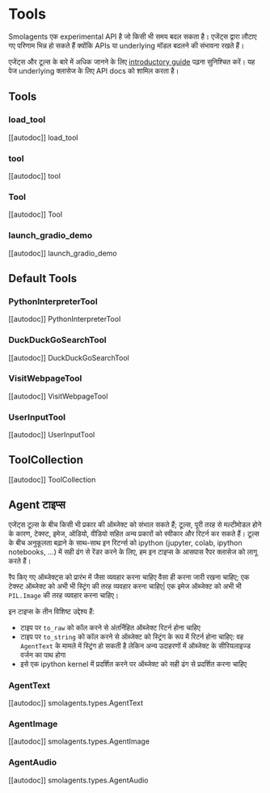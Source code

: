 <!--Copyright 2024 The HuggingFace Team. All rights reserved.

Licensed under the Apache License, Version 2.0 (the "License"); you may not use this file except in compliance with
the License. You may obtain a copy of the License at

http://www.apache.org/licenses/LICENSE-2.0

Unless required by applicable law or agreed to in writing, software distributed under the License is distributed on
an "AS IS" BASIS, WITHOUT WARRANTIES OR CONDITIONS OF ANY KIND, either express or implied. See the License for the
specific language governing permissions and limitations under the License.

⚠️ Note that this file is in Markdown but contain specific syntax for our doc-builder (similar to MDX) that may not be
rendered properly in your Markdown viewer.

-->
# Tools

<Tip warning={true}>

Smolagents एक experimental API है जो किसी भी समय बदल सकता है। एजेंट्स द्वारा लौटाए गए परिणाम भिन्न हो सकते हैं क्योंकि APIs या underlying मॉडल बदलने की संभावना रखते हैं।

</Tip>

एजेंट्स और टूल्स के बारे में अधिक जानने के लिए [introductory guide](../index) पढ़ना सुनिश्चित करें। 
यह पेज underlying क्लासेज के लिए API docs को शामिल करता है।

## Tools

### load_tool

[[autodoc]] load_tool

### tool

[[autodoc]] tool

### Tool

[[autodoc]] Tool

### launch_gradio_demo

[[autodoc]] launch_gradio_demo

## Default Tools

### PythonInterpreterTool

[[autodoc]] PythonInterpreterTool

### DuckDuckGoSearchTool

[[autodoc]] DuckDuckGoSearchTool

### VisitWebpageTool

[[autodoc]] VisitWebpageTool

### UserInputTool

[[autodoc]] UserInputTool

## ToolCollection

[[autodoc]] ToolCollection

## Agent टाइप्स

एजेंट्स टूल्स के बीच किसी भी प्रकार की ऑब्जेक्ट को संभाल सकते हैं; टूल्स, पूरी तरह से मल्टीमोडल होने के कारण, टेक्स्ट, इमेज, ऑडियो, वीडियो सहित अन्य प्रकारों को स्वीकार और रिटर्न कर सकते हैं। 
टूल्स के बीच अनुकूलता बढ़ाने के साथ-साथ इन रिटर्न्स को ipython (jupyter, colab, ipython notebooks, ...) में सही ढंग से रेंडर करने के लिए, हम इन टाइप्स के आसपास रैपर क्लासेज को लागू करते हैं।

रैप किए गए ऑब्जेक्ट्स को प्रारंभ में जैसा व्यवहार करना चाहिए वैसा ही करना जारी रखना चाहिए; एक टेक्स्ट ऑब्जेक्ट को अभी भी स्ट्रिंग की तरह व्यवहार करना चाहिए|
एक इमेज ऑब्जेक्ट को अभी भी `PIL.Image` की तरह व्यवहार करना चाहिए।

इन टाइप्स के तीन विशिष्ट उद्देश्य हैं:

- टाइप पर `to_raw` को कॉल करने से अंतर्निहित ऑब्जेक्ट रिटर्न होना चाहिए
- टाइप पर `to_string` को कॉल करने से ऑब्जेक्ट को स्ट्रिंग के रूप में रिटर्न होना चाहिए: वह `AgentText` के मामले में स्ट्रिंग हो सकती है लेकिन अन्य उदाहरणों में ऑब्जेक्ट के सीरियलाइज्ड वर्जन का पाथ होगा
- इसे एक ipython kernel में प्रदर्शित करने पर ऑब्जेक्ट को सही ढंग से प्रदर्शित करना चाहिए

### AgentText

[[autodoc]] smolagents.types.AgentText

### AgentImage

[[autodoc]] smolagents.types.AgentImage

### AgentAudio

[[autodoc]] smolagents.types.AgentAudio
